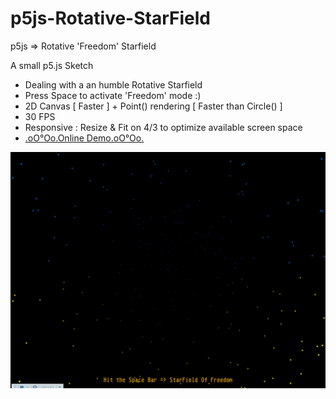 # p5js-Rotative-StarField
p5js => Rotative 'Freedom' Starfield

A small p5.js Sketch
+ Dealing with a an humble Rotative Starfield
+ Press Space to activate 'Freedom' mode :)
+ 2D Canvas [ Faster ] + Point() rendering [ Faster than Circle() ]
+ 30 FPS
+ Responsive : Resize & Fit on 4/3 to optimize available screen space
+ [.oO°Oo.Online Demo.oO°Oo.](https://captainfurax.github.io/p5js-Rotative-StarField/)

![StarField](https://github.com/CaptainFurax/p5js-Rotative-StarField/blob/main/rsc/CPT2203262309-1268x951.png)
